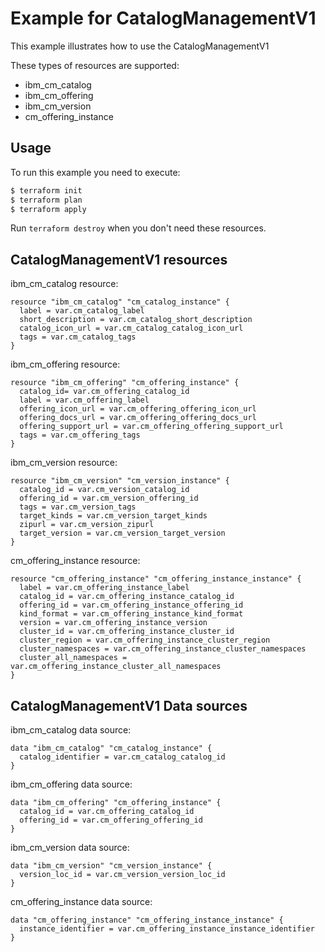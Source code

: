 # Example for CatalogManagementV1

This example illustrates how to use the CatalogManagementV1

These types of resources are supported:

* ibm_cm_catalog
* ibm_cm_offering
* ibm_cm_version
* cm_offering_instance

## Usage

To run this example you need to execute:

```bash
$ terraform init
$ terraform plan
$ terraform apply
```

Run `terraform destroy` when you don't need these resources.


## CatalogManagementV1 resources

ibm_cm_catalog resource:

```hcl
resource "ibm_cm_catalog" "cm_catalog_instance" {
  label = var.cm_catalog_label
  short_description = var.cm_catalog_short_description
  catalog_icon_url = var.cm_catalog_catalog_icon_url
  tags = var.cm_catalog_tags
}
```
ibm_cm_offering resource:

```hcl
resource "ibm_cm_offering" "cm_offering_instance" {
  catalog_id= var.cm_offering_catalog_id
  label = var.cm_offering_label
  offering_icon_url = var.cm_offering_offering_icon_url
  offering_docs_url = var.cm_offering_offering_docs_url
  offering_support_url = var.cm_offering_offering_support_url
  tags = var.cm_offering_tags
}
```
ibm_cm_version resource:

```hcl
resource "ibm_cm_version" "cm_version_instance" {
  catalog_id = var.cm_version_catalog_id
  offering_id = var.cm_version_offering_id
  tags = var.cm_version_tags
  target_kinds = var.cm_version_target_kinds
  zipurl = var.cm_version_zipurl
  target_version = var.cm_version_target_version
}
```
cm_offering_instance resource:

```hcl
resource "cm_offering_instance" "cm_offering_instance_instance" {
  label = var.cm_offering_instance_label
  catalog_id = var.cm_offering_instance_catalog_id
  offering_id = var.cm_offering_instance_offering_id
  kind_format = var.cm_offering_instance_kind_format
  version = var.cm_offering_instance_version
  cluster_id = var.cm_offering_instance_cluster_id
  cluster_region = var.cm_offering_instance_cluster_region
  cluster_namespaces = var.cm_offering_instance_cluster_namespaces
  cluster_all_namespaces = var.cm_offering_instance_cluster_all_namespaces
}
```

## CatalogManagementV1 Data sources

ibm_cm_catalog data source:

```hcl
data "ibm_cm_catalog" "cm_catalog_instance" {
  catalog_identifier = var.cm_catalog_catalog_id
}
```
ibm_cm_offering data source:

```hcl
data "ibm_cm_offering" "cm_offering_instance" {
  catalog_id = var.cm_offering_catalog_id
  offering_id = var.cm_offering_offering_id
}
```
ibm_cm_version data source:

```hcl
data "ibm_cm_version" "cm_version_instance" {
  version_loc_id = var.cm_version_version_loc_id
}
```
cm_offering_instance data source:

```hcl
data "cm_offering_instance" "cm_offering_instance_instance" {
  instance_identifier = var.cm_offering_instance_instance_identifier
}
```